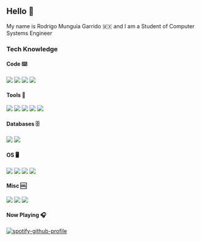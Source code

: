 <h2> Hello 👋 </h2>
  
<p>
My name is Rodrigo Munguía Garrido 🇲🇽 and I am a Student of Computer Systems Engineer
</p>

<h3> Tech Knowledge  </h3>


<h4> Code ⌨️</h4>

<p> 
<img src=https://user-images.githubusercontent.com/38513145/138403191-4b929c14-b1a1-4bed-b7ee-0d5333222427.png>
<img src=https://user-images.githubusercontent.com/38513145/138403223-eda54547-66a9-42f0-abcc-8b7896c539df.png>
<img src=https://user-images.githubusercontent.com/38513145/138403256-1073c50e-f958-4055-9129-ab108cd28452.png>
<img src=https://user-images.githubusercontent.com/38513145/138403315-e3e8d8fd-4f04-4e85-8a6a-161f4fbe1324.png>
</p>

<h4> Tools 🔨</h4>

<p> 
<img src=https://user-images.githubusercontent.com/38513145/138403375-944d354b-336f-454c-b46c-60e4b1ba8d20.png>
<img src=https://user-images.githubusercontent.com/38513145/138403388-13ff9aea-2774-4403-9d8b-d8afeb8d5c1c.png>
<img src=https://user-images.githubusercontent.com/38513145/138403391-e38effa8-68d2-4ca9-a0be-629ec1dbc856.png>
<img src=https://user-images.githubusercontent.com/38513145/138403405-1e9f13e4-49b5-49ee-88d3-0f6f0d2f0170.png>
<img src=https://user-images.githubusercontent.com/38513145/138403610-6cb62936-9b1f-441e-a40e-e68ce43ba6f7.png>
</p> 
  
<h4> Databases 🗄️</h4>

<p> 
<img src=https://user-images.githubusercontent.com/38513145/138403429-11cae667-3e2b-43ce-8380-9b5b3a9d5256.png>
<img src=https://user-images.githubusercontent.com/38513145/138403465-8eb0706c-6091-4aaf-a13f-7c43bf83e4d2.png>
</p> 

<h4> OS 🖥️</h4>

<p> 
<img src=https://user-images.githubusercontent.com/38513145/138403500-01eb3495-816b-48fb-a03a-39df878a50da.png>
<img src=https://user-images.githubusercontent.com/38513145/138403508-2922240a-5e80-4435-9289-b94a88d90ae6.png>
<img src=https://user-images.githubusercontent.com/38513145/138403551-902d558f-5deb-4b7d-807d-e74889035ffe.png>
<img src=https://user-images.githubusercontent.com/38513145/138403658-c802a2c2-c59e-4817-8771-b2e5f07b0a71.png>
</p> 

<h4> Misc 🆒</h4>

<p> 
<img src=https://user-images.githubusercontent.com/38513145/138403913-c87c0188-ca64-45ce-bc4d-e5aa60f3cc3c.png>
<img src=https://user-images.githubusercontent.com/38513145/138403997-e5ae52ac-a609-4573-92b7-7443bddba4a0.png>
<img src=https://user-images.githubusercontent.com/38513145/138404182-5986d4ca-ae47-4902-9b2f-ae305f7c59ff.png>
</p> 

<h4> Now Playing 🎧</h4>

  
[![spotify-github-profile](https://spotify-github-profile.vercel.app/api/view?uid=lvt2lnrwaj07liftxqnicfu30&cover_image=true&theme=default&bar_color=53b14f&bar_color_cover=true)](https://spotify-github-profile.vercel.app/api/view?uid=lvt2lnrwaj07liftxqnicfu30&redirect=true)

